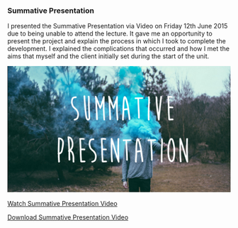 ### Summative Presentation


I presented the Summative Presentation via Video on Friday 12th June 2015 due to being unable to attend the lecture. It gave me an opportunity to present the project and explain the process in which I took to complete the development. I explained the complications that occurred and how I met the aims that myself and the client initially set during the start of the unit.


![image](https://github.com/TomSharmanWeb/HarrySeatonWebsite/blob/master/Miscellaneous/summative-presentation-thumb2.jpg)


[Watch Summative Presentation Video](https://youtu.be/PzartmoljMI)

[Download Summative Presentation Video](https://drive.google.com/a/tomsharman.com/file/d/0B-byAkkN9IvyWjM3cFBBd05EOEk/view?usp=sharing)


